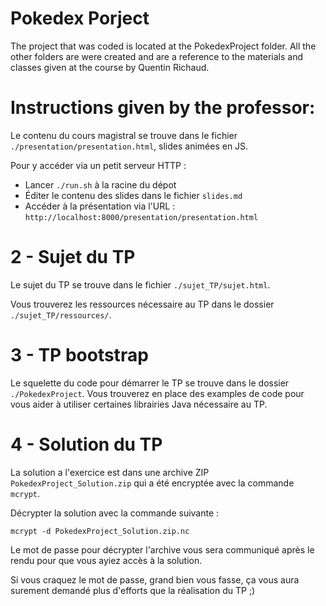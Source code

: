 # Pokedex Porject

The project that was coded is located at the PokedexProject folder. All the other folders are were created and are a reference to the materials and classes given at the course by
Quentin Richaud.


# Instructions given by the professor:

Le contenu du cours magistral se trouve dans le fichier `./presentation/presentation.html`, slides animées en JS.

Pour y accéder via un petit serveur HTTP : 

- Lancer `./run.sh` à la racine du dépot
- Éditer le contenu des slides dans le fichier `slides.md`
- Accéder à la présentation via l'URL : `http://localhost:8000/presentation/presentation.html`

# 2 - Sujet du TP

Le sujet du TP se trouve dans le fichier `./sujet_TP/sujet.html`.

Vous trouverez les ressources nécessaire au TP dans le dossier `./sujet_TP/ressources/`.

# 3 - TP bootstrap

Le squelette du code pour démarrer le TP se trouve dans le dossier `./PokedexProject`. Vous trouverez en place des examples de code
pour vous aider à utiliser certaines librairies Java nécessaire au TP.

# 4 - Solution du TP

La solution a l'exercice est dans une archive ZIP `PokedexProject_Solution.zip` qui a été encryptée avec la commande `mcrypt`.

Décrypter la solution avec la commande suivante : 

```
mcrypt -d PokedexProject_Solution.zip.nc
```

Le mot de passe pour décrypter l'archive vous sera communiqué après le rendu pour que vous ayiez accès à la solution.

Si vous craquez le mot de passe, grand bien vous fasse, ça vous aura surement demandé plus d'efforts que la réalisation du TP ;)
